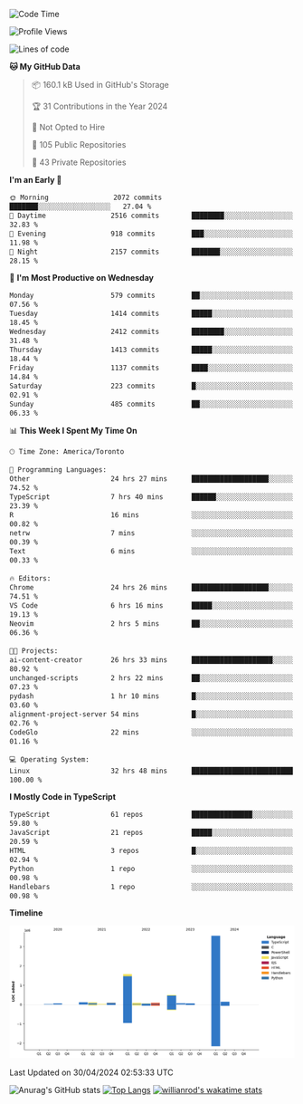 <!--START_SECTION:waka-->
![Code Time](http://img.shields.io/badge/Code%20Time-1%2C491%20hrs%2024%20mins-blue)

![Profile Views](http://img.shields.io/badge/Profile%20Views-0-blue)

![Lines of code](https://img.shields.io/badge/From%20Hello%20World%20I%27ve%20Written-6.5%20million%20lines%20of%20code-blue)

**🐱 My GitHub Data** 

> 📦 160.1 kB Used in GitHub's Storage 
 > 
> 🏆 31 Contributions in the Year 2024
 > 
> 🚫 Not Opted to Hire
 > 
> 📜 105 Public Repositories 
 > 
> 🔑 43 Private Repositories 
 > 
**I'm an Early 🐤** 

```text
🌞 Morning                2072 commits        ███████░░░░░░░░░░░░░░░░░░   27.04 % 
🌆 Daytime                2516 commits        ████████░░░░░░░░░░░░░░░░░   32.83 % 
🌃 Evening                918 commits         ███░░░░░░░░░░░░░░░░░░░░░░   11.98 % 
🌙 Night                  2157 commits        ███████░░░░░░░░░░░░░░░░░░   28.15 % 
```
📅 **I'm Most Productive on Wednesday** 

```text
Monday                   579 commits         ██░░░░░░░░░░░░░░░░░░░░░░░   07.56 % 
Tuesday                  1414 commits        █████░░░░░░░░░░░░░░░░░░░░   18.45 % 
Wednesday                2412 commits        ████████░░░░░░░░░░░░░░░░░   31.48 % 
Thursday                 1413 commits        █████░░░░░░░░░░░░░░░░░░░░   18.44 % 
Friday                   1137 commits        ████░░░░░░░░░░░░░░░░░░░░░   14.84 % 
Saturday                 223 commits         █░░░░░░░░░░░░░░░░░░░░░░░░   02.91 % 
Sunday                   485 commits         ██░░░░░░░░░░░░░░░░░░░░░░░   06.33 % 
```


📊 **This Week I Spent My Time On** 

```text
🕑︎ Time Zone: America/Toronto

💬 Programming Languages: 
Other                    24 hrs 27 mins      ███████████████████░░░░░░   74.52 % 
TypeScript               7 hrs 40 mins       ██████░░░░░░░░░░░░░░░░░░░   23.39 % 
R                        16 mins             ░░░░░░░░░░░░░░░░░░░░░░░░░   00.82 % 
netrw                    7 mins              ░░░░░░░░░░░░░░░░░░░░░░░░░   00.39 % 
Text                     6 mins              ░░░░░░░░░░░░░░░░░░░░░░░░░   00.33 % 

🔥 Editors: 
Chrome                   24 hrs 26 mins      ███████████████████░░░░░░   74.51 % 
VS Code                  6 hrs 16 mins       █████░░░░░░░░░░░░░░░░░░░░   19.13 % 
Neovim                   2 hrs 5 mins        ██░░░░░░░░░░░░░░░░░░░░░░░   06.36 % 

🐱‍💻 Projects: 
ai-content-creator       26 hrs 33 mins      ████████████████████░░░░░   80.92 % 
unchanged-scripts        2 hrs 22 mins       ██░░░░░░░░░░░░░░░░░░░░░░░   07.23 % 
pydash                   1 hr 10 mins        █░░░░░░░░░░░░░░░░░░░░░░░░   03.60 % 
alignment-project-server 54 mins             █░░░░░░░░░░░░░░░░░░░░░░░░   02.76 % 
CodeGlo                  22 mins             ░░░░░░░░░░░░░░░░░░░░░░░░░   01.16 % 

💻 Operating System: 
Linux                    32 hrs 48 mins      █████████████████████████   100.00 % 
```

**I Mostly Code in TypeScript** 

```text
TypeScript               61 repos            ███████████████░░░░░░░░░░   59.80 % 
JavaScript               21 repos            █████░░░░░░░░░░░░░░░░░░░░   20.59 % 
HTML                     3 repos             █░░░░░░░░░░░░░░░░░░░░░░░░   02.94 % 
Python                   1 repo              ░░░░░░░░░░░░░░░░░░░░░░░░░   00.98 % 
Handlebars               1 repo              ░░░░░░░░░░░░░░░░░░░░░░░░░   00.98 % 
```



**Timeline**

![Lines of Code chart](https://raw.githubusercontent.com/wise-introvert/wise-introvert/master/assets/bar_graph.png)


 Last Updated on 30/04/2024 02:53:33 UTC
<!--END_SECTION:waka-->

![Anurag's GitHub stats](https://github-readme-stats.vercel.app/api?username=wise-introvert&count_private=true&show_icons=true)
[![Top Langs](https://github-readme-stats.vercel.app/api/top-langs/?username=wise-introvert&langs_count=10)](https://github.com/anuraghazra/github-readme-stats)
[![willianrod's wakatime stats](https://github-readme-stats.vercel.app/api/wakatime?username=wiseintrovert)](https://github.com/anuraghazra/github-readme-stats)

